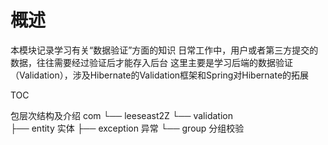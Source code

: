 # 概述
本模块记录学习有关“数据验证”方面的知识
日常工作中，用户或者第三方提交的数据，往往需要经过验证后才能存入后台
这里主要是学习后端的数据验证（Validation），涉及Hibernate的Validation框架和Spring对Hibernate的拓展

TOC 

包层次结构及介绍
com
└── leeseast2Z
    └── validation         
        ├── entity          实体
        ├── exception       异常
        └── group           分组校验
